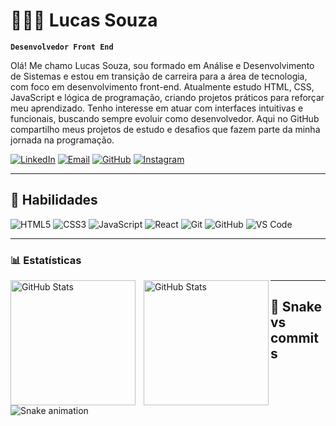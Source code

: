 # 👩🏻‍💻 Lucas Souza

**`Desenvolvedor Front End`**

Olá! Me chamo Lucas Souza, sou formado em Análise e Desenvolvimento de Sistemas e estou em transição de carreira para a área de tecnologia, com foco em desenvolvimento front-end. Atualmente estudo HTML, CSS, JavaScript e lógica de programação, criando projetos práticos para reforçar meu aprendizado. Tenho interesse em atuar com interfaces intuitivas e funcionais, buscando sempre evoluir como desenvolvedor. Aqui no GitHub compartilho meus projetos de estudo e desafios que fazem parte da minha jornada na programação.

[![LinkedIn](https://img.shields.io/badge/LinkedIn-0077B5?style=for-the-badge&logo=linkedin&logoColor=white)](https://www.linkedin.com/in/lucas-do-carmo96/)
[![Email](https://img.shields.io/badge/Email-D14836?style=for-the-badge&logo=gmail&logoColor=white)](mailto:lucasdocarmosouza@gmail.com)
[![GitHub](https://img.shields.io/badge/Seguir_no_GitHub-181717?style=for-the-badge&logo=github&logoColor=white)](https://github.com/devlucas-souza)
[![Instagram](https://img.shields.io/badge/Instagram-E4405F?style=for-the-badge&logo=instagram&logoColor=white)](https://www.instagram.com/luukas.souza/)

---
## 🚀 Habilidades

![HTML5](https://img.shields.io/badge/HTML5-E34F26?style=for-the-badge&logo=html5&logoColor=white)
![CSS3](https://img.shields.io/badge/CSS3-1572B6?style=for-the-badge&logo=css3&logoColor=white)
![JavaScript](https://img.shields.io/badge/JavaScript-F7DF1E?style=for-the-badge&logo=javascript&logoColor=black)
![React](https://img.shields.io/badge/React-20232A?style=for-the-badge&logo=react&logoColor=61DAFB)
![Git](https://img.shields.io/badge/Git-F05032?style=for-the-badge&logo=git&logoColor=white)
![GitHub](https://img.shields.io/badge/GitHub-181717?style=for-the-badge&logo=github&logoColor=white)
![VS Code](https://img.shields.io/badge/VS_Code-007ACC?style=for-the-badge&logo=visual-studio-code&logoColor=white)

---
### 📊 Estatísticas

<p>
  <img 
    align="left" 
    alt="GitHub Stats" 
    height="200" 
    style="padding-right: 10px;" 
    src="https://github-readme-stats.vercel.app/api?username=devlucas-souza&show_icons=true&theme=tokyonight&include_all_commits=true&locale=pt-br" 
  />

<img 
      align="left" 
      alt="GitHub Stats" 
      height="200" 
      src="https://github-readme-stats.vercel.app/api/top-langs/?username=devlucas-souza&theme=tokyonight&layout=compact&custom_title=Tecnologias&langs_count=9" 
  />

</p>

---
## 🐍 Snake vs commits

![Snake animation](https://github.com/devlucas-souza/devlucas-souza/blob/output/github-contribution-grid-snake.svg)

